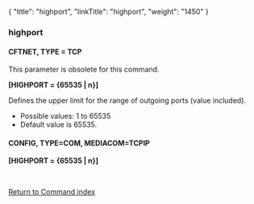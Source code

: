 {
    "title": "highport",
    "linkTitle": "highport",
    "weight": "1450"
}<span id="highport"></span>

### highport

#### CFTNET, TYPE = TCP

This parameter is obsolete for this command.

**\[HIGHPORT = {65535 | n}\]**

Defines the upper limit for the range of outgoing ports (value included).

- Possible
    values: 1 to 65535
- Default
    value is 65535.

#### CONFIG, TYPE=COM, MEDIACOM=TCPIP

**\[HIGHPORT = {65535 | n}\]**

 

[Return to Command index](../../)
